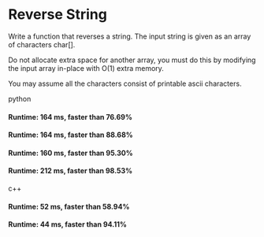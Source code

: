 # Reverse String

Write a function that reverses a string. The input string is given as an array of characters char[].

Do not allocate extra space for another array, you must do this by modifying the input array in-place with O(1) extra memory.

You may assume all the characters consist of printable ascii characters.


python

#### Runtime: 164 ms, faster than 76.69%
#### Runtime: 164 ms, faster than 88.68%
#### Runtime: 160 ms, faster than 95.30%
#### Runtime: 212 ms, faster than 98.53%


c++
#### Runtime: 52 ms, faster than 58.94%
#### Runtime: 44 ms, faster than 94.11%

